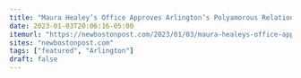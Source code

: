 ```yaml
---
title: "Maura Healey’s Office Approves Arlington’s Polyamorous Relationships Benefits Expansion"
date: 2023-01-03T20:06:16-05:00
itemurl: "https://newbostonpost.com/2023/01/03/maura-healeys-office-approves-arlingtons-polyamorous-relationships-benefits-expansion/"
sites: "newbostonpost.com"
tags: ["featured", "Arlington"]
draft: false
---
```


